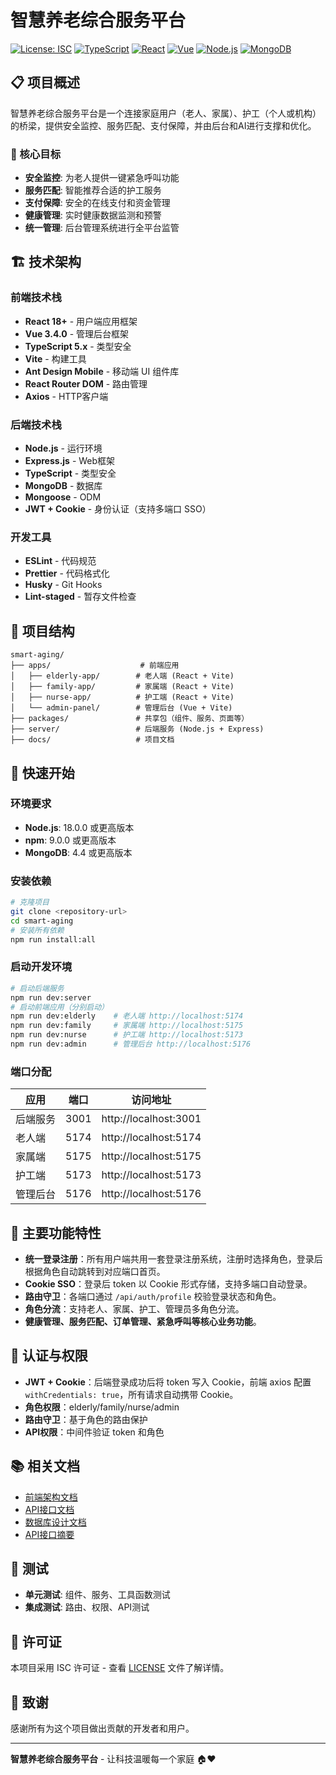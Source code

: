 # 智慧养老综合服务平台

[![License: ISC](https://img.shields.io/badge/License-ISC-blue.svg)](https://opensource.org/licenses/ISC)
[![TypeScript](https://img.shields.io/badge/TypeScript-5.0+-blue.svg)](https://www.typescriptlang.org/)
[![React](https://img.shields.io/badge/React-18+-blue.svg)](https://reactjs.org/)
[![Vue](https://img.shields.io/badge/Vue-3.4.0-green.svg)](https://vuejs.org/)
[![Node.js](https://img.shields.io/badge/Node.js-18+-green.svg)](https://nodejs.org/)
[![MongoDB](https://img.shields.io/badge/MongoDB-Atlas-blue.svg)](https://www.mongodb.com/atlas)

## 📋 项目概述

智慧养老综合服务平台是一个连接家庭用户（老人、家属）、护工（个人或机构）的桥梁，提供安全监控、服务匹配、支付保障，并由后台和AI进行支撑和优化。

### 🎯 核心目标
- **安全监控**: 为老人提供一键紧急呼叫功能
- **服务匹配**: 智能推荐合适的护工服务
- **支付保障**: 安全的在线支付和资金管理
- **健康管理**: 实时健康数据监测和预警
- **统一管理**: 后台管理系统进行全平台监管

## 🏗️ 技术架构

### 前端技术栈
- **React 18+** - 用户端应用框架
- **Vue 3.4.0** - 管理后台框架
- **TypeScript 5.x** - 类型安全
- **Vite** - 构建工具
- **Ant Design Mobile** - 移动端 UI 组件库
- **React Router DOM** - 路由管理
- **Axios** - HTTP客户端

### 后端技术栈
- **Node.js** - 运行环境
- **Express.js** - Web框架
- **TypeScript** - 类型安全
- **MongoDB** - 数据库
- **Mongoose** - ODM
- **JWT + Cookie** - 身份认证（支持多端口 SSO）

### 开发工具
- **ESLint** - 代码规范
- **Prettier** - 代码格式化
- **Husky** - Git Hooks
- **Lint-staged** - 暂存文件检查

## 📁 项目结构

```
smart-aging/
├── apps/                    # 前端应用
│   ├── elderly-app/        # 老人端 (React + Vite)
│   ├── family-app/         # 家属端 (React + Vite)
│   ├── nurse-app/          # 护工端 (React + Vite)
│   └── admin-panel/        # 管理后台 (Vue + Vite)
├── packages/               # 共享包（组件、服务、页面等）
├── server/                 # 后端服务 (Node.js + Express)
├── docs/                   # 项目文档
```

## 🚀 快速开始

### 环境要求
- **Node.js**: 18.0.0 或更高版本
- **npm**: 9.0.0 或更高版本
- **MongoDB**: 4.4 或更高版本

### 安装依赖
```bash
# 克隆项目
git clone <repository-url>
cd smart-aging
# 安装所有依赖
npm run install:all
```

### 启动开发环境
```bash
# 启动后端服务
npm run dev:server
# 启动前端应用（分别启动）
npm run dev:elderly    # 老人端 http://localhost:5174
npm run dev:family     # 家属端 http://localhost:5175
npm run dev:nurse      # 护工端 http://localhost:5173
npm run dev:admin      # 管理后台 http://localhost:5176
```

### 端口分配
| 应用 | 端口 | 访问地址 |
|------|------|----------|
| 后端服务 | 3001 | http://localhost:3001 |
| 老人端 | 5174 | http://localhost:5174 |
| 家属端 | 5175 | http://localhost:5175 |
| 护工端 | 5173 | http://localhost:5173 |
| 管理后台 | 5176 | http://localhost:5176 |

## 🎨 主要功能特性

- **统一登录注册**：所有用户端共用一套登录注册系统，注册时选择角色，登录后根据角色自动跳转到对应端口首页。
- **Cookie SSO**：登录后 token 以 Cookie 形式存储，支持多端口自动登录。
- **路由守卫**：各端口通过 `/api/auth/profile` 校验登录状态和角色。
- **角色分流**：支持老人、家属、护工、管理员多角色分流。
- **健康管理、服务匹配、订单管理、紧急呼叫等核心业务功能**。

## 🔐 认证与权限
- **JWT + Cookie**：后端登录成功后将 token 写入 Cookie，前端 axios 配置 `withCredentials: true`，所有请求自动携带 Cookie。
- **角色权限**：elderly/family/nurse/admin
- **路由守卫**：基于角色的路由保护
- **API权限**：中间件验证 token 和角色

## 📚 相关文档
- [前端架构文档](./docs/frontend-architecture.md)
- [API接口文档](./docs/api-documentation.md)
- [数据库设计文档](./docs/database-design.md)
- [API接口摘要](./docs/api-summary.md)

## 🧪 测试
- **单元测试**: 组件、服务、工具函数测试
- **集成测试**: 路由、权限、API测试

## 📄 许可证

本项目采用 ISC 许可证 - 查看 [LICENSE](LICENSE) 文件了解详情。

## 🙏 致谢

感谢所有为这个项目做出贡献的开发者和用户。

---

**智慧养老综合服务平台** - 让科技温暖每一个家庭 🏠❤️ 